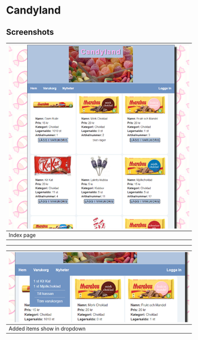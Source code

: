 # Candyland
## Screenshots
| ![Image login](/screenshots/index.png) | 
| ------------- | 
| Index page| 
<hr>  

| ![Image login](/screenshots/cart_dropdown.png)   | 
| ------------- | 
| Added items show in dropdown| 
